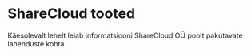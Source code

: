 # ShareCloud tooted

Käesolevalt lehelt leiab informatsiooni ShareCloud OÜ poolt pakutavate lahenduste kohta.